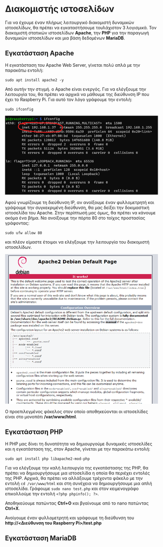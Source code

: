 # Διακομιστής ιστοσελίδων

Για να έχουμε έναν πλήρως λειτουργικό διακομιστή δυναμικών ιστοσελίδων, θα πρέπει να εγκαταστήσουμε τουλάχιστον 3 λογισμικά. Τον διακομιστή στατικών ιστοσελίδων **Apache**, την **PHP** για την παραγωγή δυναμικών ιστοσελίδων και μια βάση δεδομένων **MariaDB**.

## Εγκατάσταση Apache

Η εγκατάσταση του Apache Web Server, γίνεται πολύ απλά με την παρακάτω εντολή:

`sudo apt install apache2 -y`

Από αυτήν την στιγμή. ο Apache είναι ενεργός. Για να ελέγξουμε την λειτουργία του, θα πρέπει να αρχικά να μάθουμε της διεύθυνση ΙΡ που έχει το Raspberry Pi. Για αυτό τον λόγο γράφουμε την εντολή:

`sudo ifconfig`

<p align="center">
    <img src="images/ip-address.png" alt="Η διεύθυνση ΙΡ του Raspberry Pi" />
</p>

Αφού γνωρίζουμε τη διεύθυνση ΙΡ, αν ανοίξουμε έναν φυλλομετρητή και γράψουμε την συγκεκριμένη διεύθυνση, θα μας δείξει την δοκιμαστική ιστοσελίδα του Apache. Στην περίπτωσή μας όμως, θα πρέπει να κάνουμε ακόμα ένα βήμα. Να ανοίξουμε την πόρτα 80 στο τοίχος προστασίας γράφοντας:

`sudo ufw allow 80`

και πλέον είμαστε έτοιμοι να ελέγξουμε την λειτουργία του διακομιστή ιστοσελίδων.

<p align="center">
    <img src="images/apache-first-page.png" alt="Δοκιμαστική ιστοσελίδα Apache" />
</p>

Ο προεπιλεγμένος φάκελος στον οποίο αποθηκεύονται οι ιστοσελίδες είναι στο μονοπάτι **/var/www/html**.

## Εγκατάσταση PHP

Η PHP μας δίνει τη δυνατότητα να δημιουργούμε δυναμικές ιστοσελίδες και η εγκατάσταση της, στον Apache, γίνεται με την παρακάτω εντολή:

`sudo apt install php libapache2-mod-php`

Για να ελέγξουμε την καλή λειτουργία της εγκατάστασης της PHP, θα πρέπει να δημιουργήσουμε μια ιστοσελίδα η οποία θα περιέχει εντολές της PHP. Αρχικά, θα πρέπει να αλλάξουμε τρέχοντα φάκελο με την εντολή `cd /var/www/html` και στη συνέχεια να δημιουργήσουμε μια απλή ιστοσελίδα. Γράφουμε `sudo nano test.php` και στον κειμενογράφο επικολλούμε την εντολή `<?php phpinfo(); ?>`. 

Αποθηκεύουμε πατώντας **Ctrl+O** και βγαίνουμε από το nano πατώντας **Ctrl+X**.

Ανοίγουμε έναν φυλλομετρητή και γράφουμε τη διεύθυνση του **http://<Διεύθυνση του Raspberry Pi>/test.php**


## Εγκατάσταση MariaDB